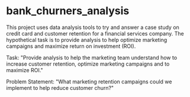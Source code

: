 # bank_churners_analysis
This project uses data analysis tools to try and answer a case study on credit card and customer retention for a financial services company.
The hypothetical task is to provide analysis to help optimize marketing campaigns and maximize return on investment (ROI). 

Task: "Provide analysis to help the marketing team understand how to increase customer retention,
      optimize marketing campaigns and to maximize ROI."

Problem Statement: "What marketing retention campaigns could we implement to help reduce customer churn?"

